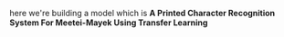 here we're building a model which is 
**A Printed Character Recognition System For Meetei-Mayek Using Transfer Learning**
